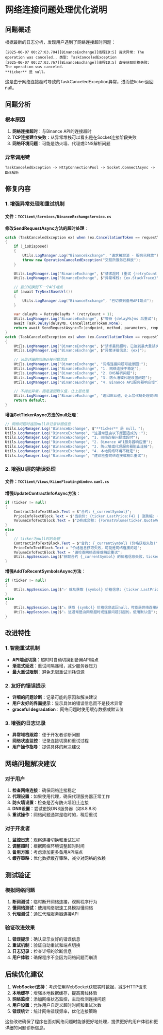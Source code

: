 # 网络连接问题处理优化说明

## 问题概述

根据最新的日志分析，发现用户遇到了网络连接超时问题：

```
[2025-06-07 00:27:03.704][BinanceExchange][线程ID:5] 请求异常: The operation was canceled., 类型: TaskCanceledException
[2025-06-07 00:27:03.767][BinanceExchange][线程ID:5] 直接获取价格失败: The operation was canceled.
**ticker** 是 null。
```

这是由于网络连接超时导致的TaskCanceledException异常，进而使ticker返回null。

## 问题分析

### 根本原因
1. **网络连接超时**：与Binance API的连接超时
2. **TCP连接建立失败**：从异常堆栈可以看出是在Socket连接阶段失败
3. **网络环境问题**：可能是防火墙、代理或DNS解析问题

### 异常调用链
```
TaskCanceledException -> HttpConnectionPool -> Socket.ConnectAsync -> DNS解析
```

## 修复内容

### 1. 增强异常处理和重试机制

#### 文件：`TCClient/Services/BinanceExchangeService.cs`

**修改SendRequestAsync方法的超时处理**：

```csharp
catch (TaskCanceledException ex) when (ex.CancellationToken == requestToken && retryCount < MaxRetries)
{
    if (_isDisposed) 
    {
        Utils.LogManager.Log("BinanceExchange", "请求被取消 - 服务已释放");
        throw new OperationCanceledException("交易所服务已释放");
    }
    
    Utils.LogManager.Log("BinanceExchange", $"请求超时 (重试 {retryCount + 1}/{MaxRetries}): {ex.Message}");
    Utils.LogManager.Log("BinanceExchange", $"异常堆栈: {ex.StackTrace}");
    
    // 尝试切换到下一个API端点
    if (await TryNextBaseUrl())
    {
        Utils.LogManager.Log("BinanceExchange", "已切换到备用API端点");
    }
    
    var delayMs = RetryDelayMs * (retryCount + 1);
    Utils.LogManager.Log("BinanceExchange", $"等待 {delayMs}ms 后重试");
    await Task.Delay(delayMs, CancellationToken.None);
    return await SendRequestAsync<T>(endpoint, method, parameters, requireSignature, retryCount + 1);
}
catch (TaskCanceledException ex) when (ex.CancellationToken == requestToken)
{
    Utils.LogManager.Log("BinanceExchange", $"请求最终超时，已达到最大重试次数: {ex.Message}");
    Utils.LogManager.Log("BinanceExchange", $"异常详细信息: {ex}");
    
    // 记录详细的网络连接问题信息
    Utils.LogManager.Log("BinanceExchange", "网络连接问题可能原因:");
    Utils.LogManager.Log("BinanceExchange", "1. 网络连接不稳定");
    Utils.LogManager.Log("BinanceExchange", "2. DNS解析问题");
    Utils.LogManager.Log("BinanceExchange", "3. 防火墙或代理设置问题");
    Utils.LogManager.Log("BinanceExchange", "4. Binance API服务器响应慢");
    
    // 不抛出异常，而是返回默认值，让上层处理
    Utils.LogManager.Log("BinanceExchange", "返回默认值，让上层代码处理网络问题");
    return default;
}
```

**增强GetTickerAsync方法的null处理**：

```csharp
// 网络问题时返回null并记录详细信息
Utils.LogManager.Log("BinanceExchange", $"**ticker** 是 null。");
Utils.LogManager.Log("BinanceExchange", "这通常是由以下原因造成的：");
Utils.LogManager.Log("BinanceExchange", "1. 网络连接问题或超时");
Utils.LogManager.Log("BinanceExchange", "2. Binance API服务器响应慢");
Utils.LogManager.Log("BinanceExchange", "3. 防火墙或代理服务器阻止连接");
Utils.LogManager.Log("BinanceExchange", "4. 本地网络环境不稳定");
Utils.LogManager.Log("BinanceExchange", "建议检查网络连接或稍后重试");
```

### 2. 增强UI层的错误处理

#### 文件：`TCClient/Views/KLineFloatingWindow.xaml.cs`

**增强UpdateContractInfoAsync方法**：

```csharp
if (ticker != null)
{
    ContractInfoTextBlock.Text = $"合约: {_currentSymbol}";
    PriceInfoTextBlock.Text = $"当前价: {ticker.LastPrice:F4} | 涨跌幅: {ticker.PriceChangePercent:P2}";
    VolumeInfoTextBlock.Text = $"24h成交额: {FormatVolume(ticker.QuoteVolume)} | 24h成交量: {FormatVolume(ticker.Volume)}";
}
else
{
    // ticker为null时的处理
    ContractInfoTextBlock.Text = $"合约: {_currentSymbol} (价格获取失败)";
    PriceInfoTextBlock.Text = "价格信息获取失败，可能是网络连接问题";
    VolumeInfoTextBlock.Text = "请检查网络连接或稍后重试";
    Utils.AppSession.Log($"获取合约 {_currentSymbol} 的价格信息失败，ticker为null");
}
```

**增强AddToRecentSymbolsAsync方法**：

```csharp
if (ticker != null)
{
    Utils.AppSession.Log($"✅ 成功获取 {symbol} 价格信息: {ticker.LastPrice:F4}");
}
else
{
    Utils.AppSession.Log($"⚠️ 获取 {symbol} 价格信息返回null，可能是网络连接问题");
    Utils.AppSession.Log($"⚠️ 这通常是由网络超时或连接问题引起的，使用默认值");
}
```

## 改进特性

### 1. 智能重试机制
- **API端点切换**：超时时自动切换到备用API端点
- **渐进式延迟**：重试间隔递增，减少服务器压力
- **最大重试限制**：避免无限重试消耗资源

### 2. 友好的错误提示
- **详细的问题诊断**：记录可能的原因和解决建议
- **用户友好的界面提示**：显示具体的错误信息而不是技术异常
- **graceful degradation**：网络问题时使用缓存数据或默认值

### 3. 增强的日志记录
- **异常堆栈跟踪**：便于开发者诊断问题
- **网络状态监控**：记录连接切换和重试过程
- **用户操作指导**：提供具体的解决建议

## 网络问题解决建议

### 对于用户
1. **检查网络连接**：确保网络连接稳定
2. **代理设置**：如果使用代理，确保代理服务器正常工作
3. **防火墙设置**：检查是否有防火墙阻止连接
4. **DNS设置**：尝试更换DNS服务器（如8.8.8.8）
5. **重试操作**：网络问题通常是临时的，稍后重试

### 对于开发者
1. **监控日志**：观察连接切换和重试过程
2. **调整超时**：根据网络环境调整超时时间
3. **备用方案**：考虑添加更多备用API端点
4. **缓存策略**：优化数据缓存策略，减少对网络的依赖

## 测试验证

### 模拟网络问题
1. **断网测试**：临时断开网络连接，观察程序行为
2. **慢网络测试**：使用网络限速工具模拟慢网络
3. **代理测试**：通过代理服务器连接API

### 验证改进效果
1. **错误提示**：确认显示友好的错误信息
2. **重试机制**：验证自动重试和端点切换
3. **日志记录**：检查详细的诊断信息
4. **用户体验**：确保程序不会因为网络问题而崩溃

## 后续优化建议

1. **WebSocket支持**：考虑使用WebSocket获取实时数据，减少HTTP请求
2. **本地缓存**：增强本地数据缓存，提高离线体验
3. **网络监控**：添加网络状态监控，主动检测连接问题
4. **用户设置**：允许用户自定义超时时间和重试次数
5. **错误统计**：统计网络错误频率，优化连接策略

这些改进确保了程序在面对网络问题时能够更好地处理，提供更好的用户体验和更详细的问题诊断信息。 